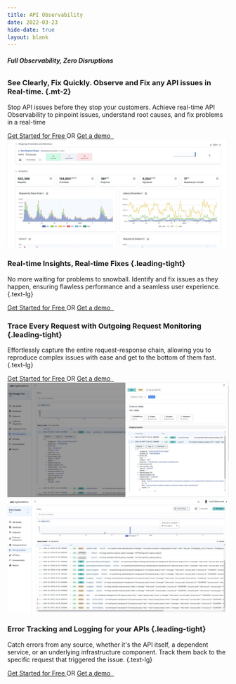 ```yaml
---
title: API Observability
date: 2022-03-23
hide-date: true
layout: blank
---
```


<section  class="mt-28 text-center home-feature-image-div text-center w-full max-w-full aspect-auto" >
<div class="max-w-4xl inline-block text-left  text-xl sm:text-2xl">

###### <span class="bg-amber-300 px-2 rounded-md"><strong class="drop-shadow-md">Full Observability, Zero Disruptions</strong></span>

### See Clearly, Fix Quickly. Observe and Fix any API issues in Real-time. {.mt-2}

Stop API issues before they stop your customers. Achieve real-time API Observability to pinpoint issues, understand root causes, and fix problems in a real-time

<div class="space-y-2 text-sm sm:pt-1 not-prose" id="waitlist-form-1">
    <a href="https://app.apitoolkit.io" class="drop-shadow hover:drop-shadow-lg transition-all rounded-md hover:bg-yellow-300 bg-amber-300 text-black border border-amber-400 font-semibold inline-block px-4 py-2 mt-2 sm:mt-0 hs-init hs-inview">
    Get Started for Free
    </a>
    <span class="inline-block px-5"> OR </span>
    <a href="https://calendar.app.google/1a4HG5GZYv1sjjZG6" target="_blank" class="drop-shadow rounded-md border border-gray-200 bg-gray-100 hover:bg-gray-200 text-xs text-gray-900 inline-block px-4 py-2 sm:ml-1 mt-2 sm:mt-0 hs-init hs-inview">
    Get a demo &nbsp;
    </a>
</div>


<!-- <video class="w-full max-w-4xl" loop autoplay muted playsinline> -->
<!--     <source src='/assets/video/log_explorer.mp4' type='video/mp4'> -->
<!--     Your browser does not support the video tag. -->
<!-- </video> -->

<!---yt
<iframe width="100%" height="650" class="max-w-4xl mt-12 rounded-xl overflow-hidden drop-shadow-lg" src="https://www.youtube.com/embed/4F4l-hjpUfs?si=u3wPO62k38pc-L0q" title="YouTube video player" frameborder="0" allow="accelerometer; autoplay; clipboard-write; encrypted-media; gyroscope; picture-in-picture; web-share" allowfullscreen></iframe>
--->
</div>
</section>

<section  class="py-28 text-center text-center w-full max-w-full aspect-auto" >
<div class="max-w-6xl inline-block text-left  text-xl sm:text-2xl prose prose-lg space-y-16">


<div class="grid grid-cols-5 gap-8 justify-center items-center">
    <img src="./dash.jpg" class="w-full col-span-3 drop-shadow-lg border border-gray-200 rounded-md"/> 
    <div class="space-y-3 col-span-2">

### Real-time Insights, Real-time Fixes {.leading-tight} 
No more waiting for problems to snowball. Identify and fix issues as they happen, ensuring flawless performance and a seamless user experience. 
{.text-lg}

<div class="space-y-2 text-sm sm:pt-1 not-prose" id="waitlist-form-1">
    <a href="https://app.apitoolkit.io" class="drop-shadow hover:drop-shadow-lg transition-all rounded-md hover:bg-yellow-300 bg-amber-300 text-black border border-amber-400 font-semibold inline-block px-4 py-2 mt-2 sm:mt-0 hs-init hs-inview">
    Get Started for Free
    </a>
    <span class="inline-block px-5"> OR </span>
    <a href="https://calendar.app.google/1a4HG5GZYv1sjjZG6" target="_blank" class="drop-shadow rounded-md border border-gray-200 bg-gray-100 hover:bg-gray-200 text-xs text-gray-900 inline-block px-4 py-2 sm:ml-1 mt-2 sm:mt-0 hs-init hs-inview">
    Get a demo &nbsp;
    </a>
</div>

</div>
</div>

<div class="grid grid-cols-5 gap-8 justify-center items-center">
    <div class="space-y-3 col-span-2">

### Trace Every Request with Outgoing Request Monitoring {.leading-tight} 

Effortlessly capture the entire request-response chain, allowing you to reproduce complex issues with ease and get to the bottom of them fast.
{.text-lg}

<div class="space-y-2 text-sm sm:pt-1 not-prose" id="waitlist-form-1">
    <a href="https://app.apitoolkit.io" class="drop-shadow hover:drop-shadow-lg transition-all rounded-md hover:bg-yellow-300 bg-amber-300 text-black border border-amber-400 font-semibold inline-block px-4 py-2 mt-2 sm:mt-0 hs-init hs-inview">
    Get Started for Free
    </a>
    <span class="inline-block px-5"> OR </span>
    <a href="https://calendar.app.google/1a4HG5GZYv1sjjZG6" target="_blank" class="drop-shadow rounded-md border border-gray-200 bg-gray-100 hover:bg-gray-200 text-xs text-gray-900 inline-block px-4 py-2 sm:ml-1 mt-2 sm:mt-0 hs-init hs-inview">
    Get a demo &nbsp;
    </a>
</div>
</div>
<img src="./outgoing request.jpeg" class="w-full col-span-3 drop-shadow-lg border border-gray-200 rounded-md"/> 
</div>


<div class="grid grid-cols-5 gap-8 justify-center items-center">
    <img src="./LOG.jpg" class="w-full col-span-3 drop-shadow-lg border border-gray-200 rounded-md"/> 
    <div class="space-y-3 col-span-2">

### Error Tracking and Logging for your APIs {.leading-tight} 

Catch errors from any source, whether it's the API itself, a dependent service, or an underlying infrastructure component. Track them back to the specific request that triggered the issue.
{.text-lg}

<div class="space-y-2 text-sm sm:pt-1 not-prose" id="waitlist-form-1">
    <a href="https://app.apitoolkit.io" class="drop-shadow hover:drop-shadow-lg transition-all rounded-md hover:bg-yellow-300 bg-amber-300 text-black border border-amber-400 font-semibold inline-block px-4 py-2 mt-2 sm:mt-0 hs-init hs-inview">
    Get Started for Free
    </a>
    <span class="inline-block px-5"> OR </span>
    <a href="https://calendar.app.google/1a4HG5GZYv1sjjZG6" target="_blank" class="drop-shadow rounded-md border border-gray-200 bg-gray-100 hover:bg-gray-200 text-xs text-gray-900 inline-block px-4 py-2 sm:ml-1 mt-2 sm:mt-0 hs-init hs-inview">
    Get a demo &nbsp;
    </a>
</div>

</div>
</div>


</div>
</section>
